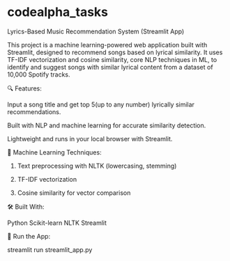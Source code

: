 # codealpha_tasks
Lyrics-Based Music Recommendation System (Streamlit App)

This project is a machine learning-powered web application built with Streamlit, designed to recommend songs based on lyrical similarity. It uses TF-IDF vectorization and cosine similarity, core NLP techniques in ML, to identify and suggest songs with similar lyrical content from a dataset of 10,000 Spotify tracks.

🔍 Features:

Input a song title and get top 5(up to any number) lyrically similar recommendations.

Built with NLP and machine learning for accurate similarity detection.

Lightweight and runs in your local browser with Streamlit.

🧠 Machine Learning Techniques:

1. Text preprocessing with NLTK (lowercasing, stemming)

2. TF-IDF vectorization

3. Cosine similarity for vector comparison

🛠️ Built With:

Python
Scikit-learn
NLTK
Streamlit

🚀 Run the App:

streamlit run streamlit_app.py

